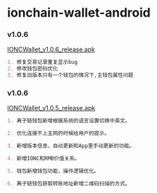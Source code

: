 # ionchain-wallet-android
### v1.0.6    
[IONCWallet_v1.0.6_release.apk](https://www.ionchain.org/download/IONCWallet_v1.0.6_release.apk)
```markdown
1. 修复交易记录重复显示bug
2. 修改钱包密码优化
3. 修复旧版本只有一个钱包的情况下,主钱包属性问题
```
### v1.0.6
[IONCWallet_v1.0.5_release.apk](https://www.ionchain.org/download/IONCWallet_v1.0.5_release.apk)
```markdown
1. 离子链钱包新增根据系统的语言设置切换中英文。

2. 优化连接不上主网的时候给用户的提示。

3. 新增版本信息，自动更新和App里手动更新的功能。

4. 新增IONC和RMB价值关系。

5. 钱包新增钱包功能，操作逻辑优化。

6. 离子链钱包获取转账地址新增二维码扫描的方式。
``` 


